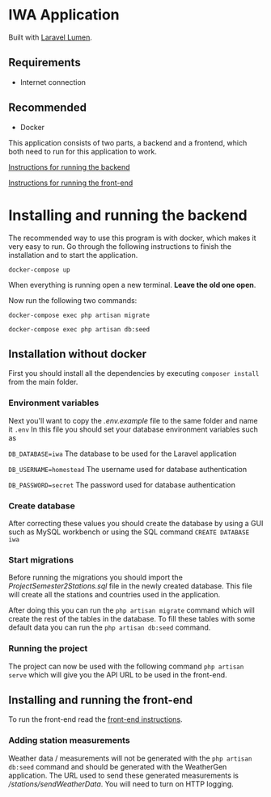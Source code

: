 # IWA Application

Built with [Laravel Lumen](https://lumen.laravel.com/).
## Requirements

- Internet connection

## Recommended

- Docker

This application consists of two parts, a backend and a frontend, which both need to run for this application to work.

[Instructions for running the backend](#installing-and-running-the-backend)

[Instructions for running the front-end](#installing-and-running-the-front-end)

# Installing and running the backend

The recommended way to use this program is with docker, which makes it very easy to run. Go through the following instructions to finish the installation and to start the application.

`docker-compose up`

When everything is running open a new terminal. **Leave the old one open**.

Now run the following two commands:

`docker-compose exec php artisan migrate`

`docker-compose exec php artisan db:seed`

## Installation without docker

First you should install all the dependencies by executing `composer install` from the main folder.

### Environment variables
Next you'll want to copy the *.env.example* file to the same folder and name it `.env`
In this file you should set your database environment variables such as

`DB_DATABASE=iwa`         The database to be used for the Laravel application 

`DB_USERNAME=homestead`   The username used for database authentication 

`DB_PASSWORD=secret`      The password used for database authentication

### Create database
After correcting these values you should create the database by using a GUI such as MySQL workbench or using the SQL
command `CREATE DATABASE iwa`

### Start migrations
Before running the migrations you should import the *ProjectSemester2Stations.sql* file in the newly created database.
This file will create all the stations and countries used in the application.

After doing this you can run the `php artisan migrate` command which will create the rest of the tables in the database.
To fill these tables with some default data you can run the `php artisan db:seed` command.

### Running the project
The project can now be used with the following command `php artisan serve` which will give you the API URL to be used in the front-end.

## Installing and running the front-end
To run the front-end read the [front-end instructions](Frontend/README.md).

### Adding station measurements
Weather data / measurements will not be generated with the `php artisan db:seed` command and should be generated with the WeatherGen application.
The URL used to send these generated measurements is */stations/sendWeatherData*.
You will need to turn on HTTP logging.
